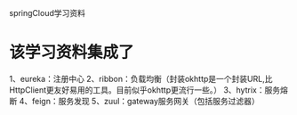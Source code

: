
springCloud学习资料

# 该学习资料集成了
1、eureka：注册中心
2、ribbon：负载均衡（封装okhttp是一个封装URL,比HttpClient更友好易用的工具。目前似乎okhttp更流行一些。）
3、hytrix：服务熔断
4、feign：服务发现
5、zuul：gateway服务网关（包括服务过滤器）
